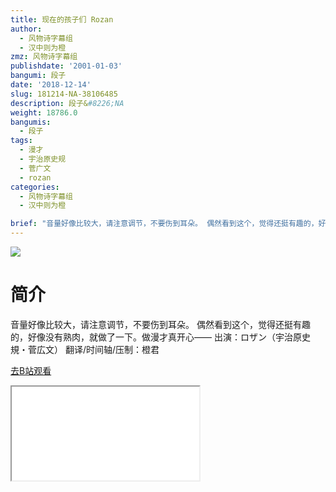 ```yaml
---
title: 现在的孩子们 Rozan
author:
  - 风物诗字幕组
  - 汉中则为橙
zmz: 风物诗字幕组
publishdate: '2001-01-03'
bangumi: 段子
date: '2018-12-14'
slug: 181214-NA-38106485
description: 段子&#8226;NA
weight: 18786.0
bangumis:
  - 段子
tags:
  - 漫才
  - 宇治原史规
  - 菅广文
  - rozan
categories:
  - 风物诗字幕组
  - 汉中则为橙

brief: "音量好像比较大，请注意调节，不要伤到耳朵。 偶然看到这个，觉得还挺有趣的，好像没有熟肉，就做了一下。做漫才真开心—— 出演：ロザン（宇治原史規・菅広文） 翻译/时间轴/压制：橙君"
---
```

![](https://i.imgur.com/g9xDhUr.jpg)
# 简介  
音量好像比较大，请注意调节，不要伤到耳朵。
偶然看到这个，觉得还挺有趣的，好像没有熟肉，就做了一下。做漫才真开心——
出演：ロザン（宇治原史規・菅広文）
翻译/时间轴/压制：橙君  

[去B站观看](https://www.bilibili.com/video/av38106485/)
<div class ="resp-container"><iframe class="testiframe" src="//player.bilibili.com/player.html?aid=38106485"", scrolling="no", allowfullscreen="true" > </iframe></div> 
